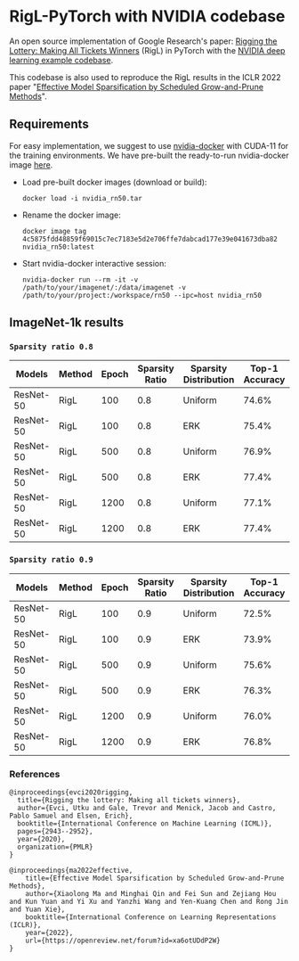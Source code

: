# RigL-PyTorch with NVIDIA codebase

An open source implementation of Google Research's paper: [Rigging the Lottery: Making All Tickets Winners](https://proceedings.mlr.press/v119/evci20a/evci20a.pdf) (RigL) in PyTorch with the [NVIDIA deep learning example codebase](https://github.com/NVIDIA/DeepLearningExamples/tree/master/PyTorch/Classification/ConvNets). 

This codebase is also used to reproduce the RigL results in the ICLR 2022 paper "[Effective Model Sparsification by Scheduled Grow-and-Prune Methods](https://openreview.net/pdf?id=xa6otUDdP2W)".


## Requirements

For easy implementation, we suggest to use [nvidia-docker](https://github.com/NVIDIA/nvidia-docker) with CUDA-11 for the training environments.
We have pre-built the ready-to-run nvidia-docker image [here](https://drive.google.com/file/d/1kEXD8ZHXEoHIMSpAFKaKZh2SExoWHONy/view?usp=sharing).

- Load pre-built docker images (download or build): 
  
    `docker load -i nvidia_rn50.tar`


- Rename the docker image: 
  
    `docker image tag 4c5875fdd48859f69015c7ec7183e5d2e706ffe7dabcad177e39e041673dba82 nvidia_rn50:latest`


- Start nvidia-docker interactive session: 
  
    `nvidia-docker run --rm -it -v /path/to/your/imagenet/:/data/imagenet -v /path/to/your/project:/workspace/rn50 --ipc=host nvidia_rn50`



## ImageNet-1k results

### `Sparsity ratio 0.8`

| Models  | Method | Epoch | Sparsity Ratio | Sparsity Distribution | Top-1 Accuracy |
| ------------- | ------------- | ------------- | ------------- | ------------- | ------------- |
| ResNet-50 | RigL | 100 | 0.8 | Uniform | 74.6% |
| ResNet-50 | RigL | 100 | 0.8 | ERK | 75.4% |
| ResNet-50 | RigL | 500 | 0.8 | Uniform | 76.9% |
| ResNet-50 | RigL | 500 | 0.8 | ERK | 77.4% |
| ResNet-50 | RigL | 1200 | 0.8 | Uniform | 77.1% |
| ResNet-50 | RigL | 1200 | 0.8 | ERK | 77.4% |

### `Sparsity ratio 0.9`

| Models  | Method | Epoch | Sparsity Ratio | Sparsity Distribution | Top-1 Accuracy |
| ------------- | ------------- | ------------- | ------------- | ------------- | ------------- |
| ResNet-50 | RigL | 100 | 0.9 | Uniform | 72.5% |
| ResNet-50 | RigL | 100 | 0.9 | ERK | 73.9% |
| ResNet-50 | RigL | 500 | 0.9 | Uniform | 75.6% |
| ResNet-50 | RigL | 500 | 0.9 | ERK | 76.3% |
| ResNet-50 | RigL | 1200 | 0.9 | Uniform | 76.0% |
| ResNet-50 | RigL | 1200 | 0.9 | ERK | 76.8% |

### References
```
@inproceedings{evci2020rigging,
  title={Rigging the lottery: Making all tickets winners},
  author={Evci, Utku and Gale, Trevor and Menick, Jacob and Castro, Pablo Samuel and Elsen, Erich},
  booktitle={International Conference on Machine Learning (ICML)},
  pages={2943--2952},
  year={2020},
  organization={PMLR}
}

@inproceedings{ma2022effective,
    title={Effective Model Sparsification by Scheduled Grow-and-Prune Methods},
    author={Xiaolong Ma and Minghai Qin and Fei Sun and Zejiang Hou and Kun Yuan and Yi Xu and Yanzhi Wang and Yen-Kuang Chen and Rong Jin and Yuan Xie},
    booktitle={International Conference on Learning Representations (ICLR)},
    year={2022},
    url={https://openreview.net/forum?id=xa6otUDdP2W}
}
```


